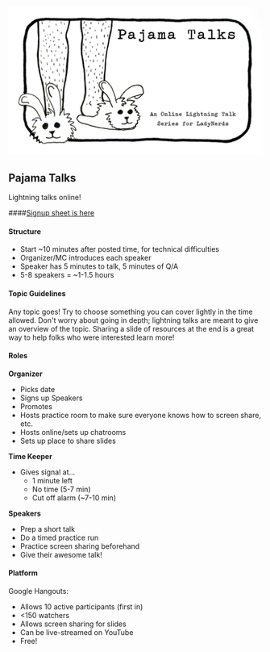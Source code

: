 ![image](images/pajamaTalkBunniesBlankSmall.jpg)

## Pajama Talks
Lightning talks online!

####[Signup sheet is here](https://docs.google.com/spreadsheets/d/1F-n4ua5IgaMGLXtsIOAM_GaCH7J-Ltd70wo3FmxDd5U/edit#gid=0)

#### Structure

- Start ~10 minutes after posted time, for technical difficulties
- Organizer/MC introduces each speaker
- Speaker has 5 minutes to talk, 5 minutes of Q/A
- 5-8 speakers = ~1-1.5 hours

#### Topic Guidelines

Any topic goes! Try to choose something you can cover lightly in the time allowed. Don't worry about going in depth; lightning talks are meant to give an overview of the topic. Sharing a slide of resources at the end is a great way to help folks who were interested learn more!

#### Roles

**Organizer**
- Picks date
- Signs up Speakers
- Promotes
- Hosts practice room to make sure everyone knows how to screen share, etc.
- Hosts online/sets up chatrooms
- Sets up place to share slides

**Time Keeper**
- Gives signal at...
    - 1 minute left
    - No time (5-7 min)
    - Cut off alarm (~7-10 min)

**Speakers**
- Prep a short talk
- Do a timed practice run
- Practice screen sharing beforehand
- Give their awesome talk!

#### Platform

Google Hangouts:
- Allows 10 active participants (first in)
- <150 watchers
- Allows screen sharing for slides
- Can be live-streamed on YouTube
- Free!


